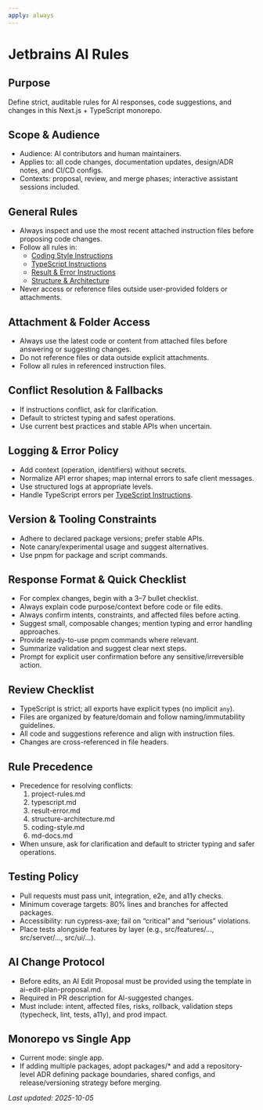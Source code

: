 ```yaml
---
apply: always
---
```


# Jetbrains AI Rules

## Purpose

Define strict, auditable rules for AI responses, code suggestions, and changes in this Next.js + TypeScript monorepo.

## Scope & Audience

- Audience: AI contributors and human maintainers.
- Applies to: all code changes, documentation updates, design/ADR notes, and CI/CD configs.
- Contexts: proposal, review, and merge phases; interactive assistant sessions included.

## General Rules

- Always inspect and use the most recent attached instruction files before proposing code changes.
- Follow all rules in:
    - [Coding Style Instructions](./coding-style.md)
    - [TypeScript Instructions](./typescript.md)
    - [Result & Error Instructions](./result-error.md)
    - [Structure & Architecture](./structure-architecture.md)
- Never access or reference files outside user-provided folders or attachments.

## Attachment & Folder Access

- Always use the latest code or content from attached files before answering or suggesting changes.
- Do not reference files or data outside explicit attachments.
- Follow all rules in referenced instruction files.

## Conflict Resolution & Fallbacks

- If instructions conflict, ask for clarification.
- Default to strictest typing and safest operations.
- Use current best practices and stable APIs when uncertain.

## Logging & Error Policy

- Add context (operation, identifiers) without secrets.
- Normalize API error shapes; map internal errors to safe client messages.
- Use structured logs at appropriate levels.
- Handle TypeScript errors per [TypeScript Instructions](./typescript.md).

## Version & Tooling Constraints

- Adhere to declared package versions; prefer stable APIs.
- Note canary/experimental usage and suggest alternatives.
- Use pnpm for package and script commands.

## Response Format & Quick Checklist

- For complex changes, begin with a 3–7 bullet checklist.
- Always explain code purpose/context before code or file edits.
- Always confirm intents, constraints, and affected files before acting.
- Suggest small, composable changes; mention typing and error handling approaches.
- Provide ready-to-use pnpm commands where relevant.
- Summarize validation and suggest clear next steps.
- Prompt for explicit user confirmation before any sensitive/irreversible action.

## Review Checklist

- TypeScript is strict; all exports have explicit types (no implicit `any`).
- Files are organized by feature/domain and follow naming/immutability guidelines.
- All code and suggestions reference and align with instruction files.
- Changes are cross-referenced in file headers.

## Rule Precedence

- Precedence for resolving conflicts:
    1) project-rules.md
    2) typescript.md
    3) result-error.md
    4) structure-architecture.md
    5) coding-style.md
    6) md-docs.md
- When unsure, ask for clarification and default to stricter typing and safer operations.

## Testing Policy

- Pull requests must pass unit, integration, e2e, and a11y checks.
- Minimum coverage targets: 80% lines and branches for affected packages.
- Accessibility: run cypress-axe; fail on “critical” and “serious” violations.
- Place tests alongside features by layer (e.g., src/features/..., src/server/..., src/ui/...).

## AI Change Protocol

- Before edits, an AI Edit Proposal must be provided using the template in ai-edit-plan-proposal.md.
- Required in PR description for AI-suggested changes.
- Must include: intent, affected files, risks, rollback, validation steps (typecheck, lint, tests, a11y), and prod
  impact.

## Monorepo vs Single App

- Current mode: single app.
- If adding multiple packages, adopt packages/* and add a repository-level ADR defining package boundaries, shared
  configs, and release/versioning strategy before merging.

_Last updated: 2025-10-05_
